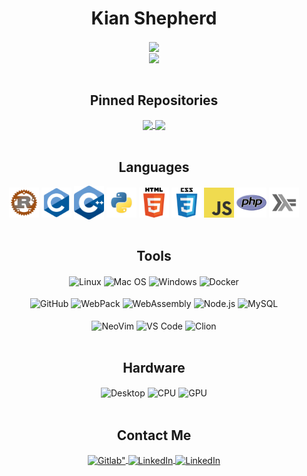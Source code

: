 <div align="center">
   <h1>Kian Shepherd</h1>
   <img align="center" width=400 src="https://github-readme-stats.vercel.app/api?username=KianShepherd&show_icons=true&theme=gruvbox&include_all_commits=true&count_private=true&hide_rank=true&hide=contribs" />
   <br>
<img align="center" width=400 src="https://github-readme-stats.vercel.app/api/top-langs/?username=KianShepherd&layout=compact&theme=gruvbox" />
</div>


<br>

<div align="center">
   <h2>Pinned Repositories</h2>
   <a href="https://github.com/KianShepherd/dusk" target="_blank">
      <img align="center" width=400 src="https://github-readme-stats.vercel.app/api/pin/?username=KianShepherd&repo=dusk&theme=gruvbox" />
   </a>
   <a href="https://github.com/KianShepherd/pyrays" target="_blank">
      <img align="center" width=400 src="https://github-readme-stats.vercel.app/api/pin/?username=KianShepherd&repo=pyrays&theme=gruvbox" />
   </a>
</div>
 
<br>
 
<div align="center">
   <h2>Languages</h2>
   <img align="center" alt="Rust" width="48px" src="icons/rust.png" />
   <img align="center" alt="C" width="48px" src="icons/c.png" />
   <img align="center" alt="C++" width="48px" src="icons/cpp.png" />
   <img align="center" alt="Python" width="48px" src="https://raw.githubusercontent.com/github/explore/80688e429a7d4ef2fca1e82350fe8e3517d3494d/topics/python/python.png" />
   <img align="center" alt="HTML5" width="48px" src="https://raw.githubusercontent.com/github/explore/80688e429a7d4ef2fca1e82350fe8e3517d3494d/topics/html/html.png" />
   <img align="center" alt="CSS" width="48px" src="https://raw.githubusercontent.com/github/explore/80688e429a7d4ef2fca1e82350fe8e3517d3494d/topics/css/css.png" />
   <img align="center" alt="JavaScript" width="48px" src="https://raw.githubusercontent.com/github/explore/80688e429a7d4ef2fca1e82350fe8e3517d3494d/topics/javascript/javascript.png" />
   <img align="center" alt="Php" width="48px" src="https://raw.githubusercontent.com/github/explore/80688e429a7d4ef2fca1e82350fe8e3517d3494d/topics/php/php.png" />
   <img align="center" alt="Haskell" width="48px" src="https://raw.githubusercontent.com/github/explore/80688e429a7d4ef2fca1e82350fe8e3517d3494d/topics/haskell/haskell.png" />
   
</div>

<br>

<div align="center">
  <h2>Tools</h2>
  <img align="center" alt="Linux" height="26px" src="https://img.shields.io/badge/Linux-FCC624?style=for-the-badge&logo=linux&logoColor=black" />
  <img align="center" alt="Mac OS" height="26px" src="https://img.shields.io/badge/mac%20os-000000?style=for-the-badge&logo=macos&logoColor=F0F0F0" />
  <img align="center" alt="Windows" height="26px" src="https://img.shields.io/badge/Windows-0078D6?style=for-the-badge&logo=windows&logoColor=white" />
  <img align="center" alt="Docker" height="26px"src="https://img.shields.io/badge/Docker-2CA5E0?style=for-the-badge&logo=docker&logoColor=white" />
  <br>
  <br>
  <img align="center" alt="GitHub" height="26px" src="https://img.shields.io/badge/Git-F05032?style=for-the-badge&logo=git&logoColor=white" />
  <img align="center" alt="WebPack" height="26px" src="https://img.shields.io/badge/Webpack-8DD6F9?style=for-the-badge&logo=Webpack&logoColor=white" />
  <img align="center" alt="WebAssembly" height="26px" src="https://img.shields.io/badge/WebAssembly-654FF0?style=for-the-badge&logo=WebAssembly&logoColor=white" />
  <img align="center" alt="Node.js" height="26px" src="https://img.shields.io/badge/Node.js-339933?style=for-the-badge&logo=nodedotjs&logoColor=white" />
  <img align="center" alt="MySQL"  height="26px" src="https://img.shields.io/badge/MySQL-00000F?style=for-the-badge&logo=mysql&logoColor=white" />
  <br>
  <br>
  <img align="center" alt="NeoVim" height="26px" src="https://img.shields.io/badge/NeoVim-%2357A143.svg?&style=for-the-badge&logo=neovim&logoColor=white" />
  <img align="center" alt="VS Code" height="26px" src="https://img.shields.io/badge/Visual_Studio_Code-0078D4?style=for-the-badge&logo=visual%20studio%20code&logoColor=white" />
  <img align="center" alt="Clion" height="26px" src="https://img.shields.io/badge/CLion-000000?style=for-the-badge&logo=clion&logoColor=white" />
</div>

<br>

<div align="center">
  <h2>Hardware</h2>
  <img align="center" alt="Desktop" height="26px" src="https://img.shields.io/badge/dell-XPS%2012-007DB8?style=for-the-badge&logo=dell&logoColor=white" />
  <img align="center" alt="CPU" height="26px" src="https://img.shields.io/badge/amd-Ryzen%209%207950X3D-ED1C24.svg?logo=amd&logoColor=white" />
  <img align="center" alt="GPU" height="26px" src="https://img.shields.io/badge/NVIDIA-GTX1060-76B900?style=for-the-badge&logo=nvidia&logoColor=white" />
</div>

<br>

<div align="center">
   <h2>Contact Me</h2>
   <a href="https://gitlab.com/kian_shepherd">
      <img align="center" alt=Gitlab" height="26px" src="https://img.shields.io/badge/gitlab-%23181717.svg?style=for-the-badge&logo=gitlab&logoColor=white" />
   </a>
   <a href="https://www.linkedin.com/in/kian-shepherd/">
      <img align="center" alt="LinkedIn" height="26px" src="https://img.shields.io/badge/LinkedIn-0077B5?style=for-the-badge&logo=linkedin&logoColor=white" />
   </a>
   <a href="mailto:kianshepherd73@gmail.com">
      <img align="center" alt="LinkedIn" height="26px" src="https://img.shields.io/badge/Gmail-D14836?style=for-the-badge&logo=gmail&logoColor=white" />
   </a>
   <br>
</div>






